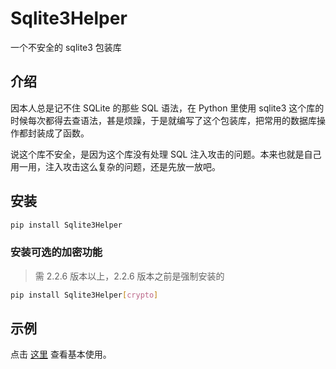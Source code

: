 # Sqlite3Helper

一个不安全的 sqlite3 包装库

## 介绍

因本人总是记不住 SQLite 的那些 SQL 语法，在 Python 里使用 sqlite3 这个库的时候每次都得去查语法，甚是烦躁，于是就编写了这个包装库，把常用的数据库操作都封装成了函数。

说这个库不安全，是因为这个库没有处理 SQL 注入攻击的问题。本来也就是自己用一用，注入攻击这么复杂的问题，还是先放一放吧。

## 安装

```sh
pip install Sqlite3Helper
```

### 安装可选的加密功能

> 需 2.2.6 版本以上，2.2.6 版本之前是强制安装的

```sh
pip install Sqlite3Helper[crypto]
```


## 示例

点击 [这里](docs/basic_usage.md) 查看基本使用。
